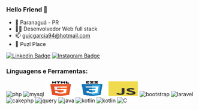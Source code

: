 ### Hello Friend 👋

<!--
**guicgarcia/guicgarcia** is a ✨ _special_ ✨ repository because its `README.md` (this file) appears on your GitHub profile.

Here are some ideas to get you started:
-->

- 📍 Paranaguá - PR
- 👨‍💻 Desenvolvedor Web full stack
- 📫 guicgarcia94@hotmail.com
- :office: Puzl Place

[![Linkedin Badge](https://img.shields.io/badge/-LinkedIn-blue?style=flat-square&logo=Linkedin&logoColor=white&link=https://www.linkedin.com/in/guilherme-chaves-garcia/)](https://www.linkedin.com/in/guilherme-chaves-garcia/)
[![Instagram Badge](https://img.shields.io/badge/-Instagram-violet?style=flat-square&logo=Instagram&logoColor=white&link=https://www.instagram.com/guicgarcia94/)](https://www.instagram.com/guicgarcia94/)

<h3 align="left">Linguagens e Ferramentas:</h3>
<p>
<img src="https://www.vectorlogo.zone/logos/php/php-ar21.svg" alt="php" width="80" height="40">
<img src="https://www.vectorlogo.zone/logos/mysql/mysql-ar21.svg" alt="mysql" width="80" height="40">
<img src="https://raw.githubusercontent.com/devicons/devicon/master/icons/html5/html5-original-wordmark.svg" alt="html" width="80" height="40">
<img src="https://raw.githubusercontent.com/devicons/devicon/master/icons/css3/css3-original-wordmark.svg" alt="css" width="80" height="40">
<img src="https://raw.githubusercontent.com/devicons/devicon/master/icons/javascript/javascript-original.svg" alt="javascript" width="80" height="40">
<img src="https://www.vectorlogo.zone/logos/getbootstrap/getbootstrap-ar21.svg" alt="bootstrap" width="80" height="40">
<img src="https://www.vectorlogo.zone/logos/laravel/laravel-ar21.svg" alt="laravel" width="80" height="40">
<img src="https://upload.wikimedia.org/wikipedia/en/9/9a/Cake-logo.png" alt="cakephp" width="80" height="40">
<img src="https://www.vectorlogo.zone/logos/jquery/jquery-ar21.svg" alt="jquery" width="80" height="40">
<img src="https://www.palpitedigital.com/y/4513/java-e1561385686305.jpeg" alt="java" width="80" height="40">
<img src="https://brandslogos.com/wp-content/uploads/thumbs/kotlin-logo-vector.svg" alt="kotlin" width="80" height="40">
<img src="https://logospng.org/wp-content/uploads/vue-js.png" alt="kotlin" width="80" height="40">
  <img src="https://img2.gratispng.com/20171217/033/letter-c-png-5a36954d474e54.1991877715135266052921.jpg" alt="C" width="60" height="40">
</p>

